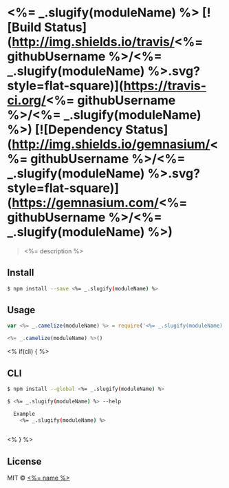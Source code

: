 # <%= _.slugify(moduleName) %> [![Build Status](http://img.shields.io/travis/<%= githubUsername %>/<%= _.slugify(moduleName) %>.svg?style=flat-square)](https://travis-ci.org/<%= githubUsername %>/<%= _.slugify(moduleName) %>) [![Dependency Status](http://img.shields.io/gemnasium/<%= githubUsername %>/<%= _.slugify(moduleName) %>.svg?style=flat-square)](https://gemnasium.com/<%= githubUsername %>/<%= _.slugify(moduleName) %>)
> <%= description %>

## Install

```sh
$ npm install --save <%= _.slugify(moduleName) %>
```


## Usage

```js
var <%= _.camelize(moduleName) %> = require('<%= _.slugify(moduleName) %>');

<%= _.camelize(moduleName) %>()

```

<% if(cli) { %>
## CLI

```sh
$ npm install --global <%= _.slugify(moduleName) %>
```

```sh
$ <%= _.slugify(moduleName) %> --help

  Example
    <%= _.slugify(moduleName) %>
    
```
<% } %>

## License

MIT © [<%= name %>](<%= website %>)

